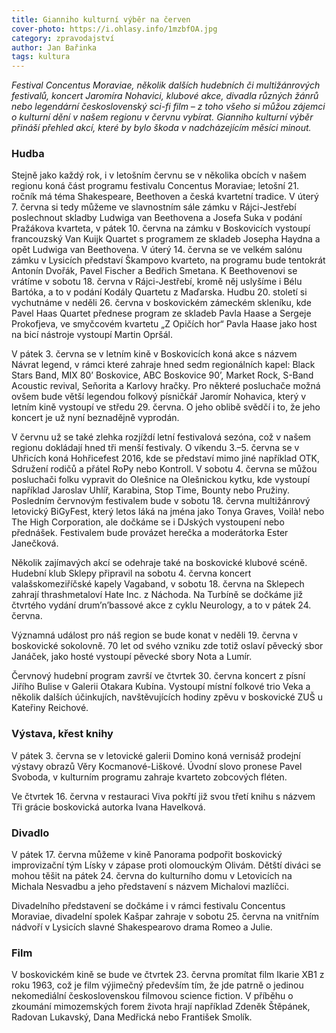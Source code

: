 ```yaml
---
title: Gianniho kulturní výběr na červen
cover-photo: https://i.ohlasy.info/1mzbfOA.jpg
category: zpravodajství
author: Jan Bařinka
tags: kultura
---
```


*Festival Concentus Moraviae, několik dalších hudebních či multižánrových festivalů, koncert Jaromíra Nohavici, klubové akce, divadla různých žánrů nebo legendární československý sci-fi film – z toho všeho si můžou zájemci o kulturní dění v našem regionu v červnu vybírat. Gianniho kulturní výběr přináší přehled akcí, které by bylo škoda v nadcházejícím měsíci minout.*

### Hudba

Stejně jako každý rok, i v letošním červnu se v několika obcích v našem regionu koná část programu festivalu Concentus Moraviae; letošní 21. ročník má téma Shakespeare, Beethoven a česká kvartetní tradice. V úterý 7. června si tedy můžeme ve slavnostním sále zámku v Rájci-Jestřebí poslechnout skladby Ludwiga van Beethovena a Josefa Suka v podání Pražákova kvarteta, v pátek 10. června na zámku v Boskovicích vystoupí francouzský Van Kuijk Quartet s programem ze skladeb Josepha Haydna a opět Ludwiga van Beethovena. V úterý 14. června se ve velkém salónu zámku v Lysicích představí Škampovo kvarteto, na programu bude tentokrát Antonín Dvořák, Pavel Fischer a Bedřich Smetana. K Beethovenovi se vrátíme v sobotu 18. června v Rájci-Jestřebí, kromě něj uslyšíme i Bélu Bartóka, a to v podání Kodály Quartetu z Maďarska. Hudbu 20. století si vychutnáme v neděli 26. června v boskovickém zámeckém skleníku, kde Pavel Haas Quartet přednese program ze skladeb Pavla Haase a Sergeje Prokofjeva, ve smyčcovém kvartetu „Z Opičích hor“ Pavla Haase jako host na bicí nástroje vystoupí Martin Opršál.

V pátek 3. června se v letním kině v Boskovicích koná akce s názvem Návrat legend, v rámci které zahraje hned sedm regionálních kapel: Black Stars Band, MIX 80’ Boskovice, ABC Boskovice 90’, Market Rock, S-Band Acoustic revival, Seňorita a Karlovy hračky. Pro některé posluchače možná ovšem bude větší legendou folkový písničkář Jaromír Nohavica, který v letním kině vystoupí ve středu 29. června. O jeho oblibě svědčí i to, že jeho koncert je už nyní beznadějně vyprodán.

V červnu už se také zlehka rozjíždí letní festivalová sezóna, což v našem regionu dokládají hned tři menší festivaly. O víkendu 3.–5. června se v Uhřicích koná Hohřicefest 2016, kde se představí mimo jiné například OTK, Sdružení rodičů a přátel RoPy nebo Kontroll. V sobotu 4. června se můžou posluchači folku vypravit do Olešnice na Olešnickou kytku, kde vystoupí například Jaroslav Uhlíř, Karabina, Stop Time, Bounty nebo Pružiny. Posledním červnovým festivalem bude v sobotu 18. června multižánrový letovický BiGyFest, který letos láká na jména jako Tonya Graves, Voilà! nebo The High Corporation, ale dočkáme se i DJských vystoupení nebo přednášek. Festivalem bude provázet herečka a moderátorka Ester Janečková.

Několik zajímavých akcí se odehraje také na boskovické klubové scéně. Hudební klub Sklepy připravil na sobotu 4. června koncert valašskomeziříčské kapely Vagaband, v sobotu 18. června na Sklepech zahrají thrashmetaloví Hate Inc. z Náchoda. Na Turbíně se dočkáme již čtvrtého vydání drum’n’bassové akce z cyklu Neurology, a to v pátek 24. června.

Významná událost pro náš region se bude konat v neděli 19. června v boskovické sokolovně. 70 let od svého vzniku zde totiž oslaví pěvecký sbor Janáček, jako hosté vystoupí pěvecké sbory Nota a Lumír.

Červnový hudební program završí ve čtvrtek 30. června koncert z písní Jiřího Bulise v Galerii Otakara Kubína. Vystoupí místní folkové trio Veka a několik dalších účinkujích, navštěvujících hodiny zpěvu v boskovické ZUŠ u Kateřiny Reichové.

### Výstava, křest knihy

V pátek 3. června se v letovické galerii Domino koná vernisáž prodejní výstavy obrazů Věry Kocmanové-Liškové. Úvodní slovo pronese Pavel Svoboda, v kulturním programu zahraje kvarteto zobcových fléten.

Ve čtvrtek 16. června v restauraci Viva pokřtí již svou třetí knihu s názvem Tři grácie boskovická autorka Ivana Havelková.

### Divadlo

V pátek 17. června můžeme v kině Panorama podpořit boskovický improvizační tým Lísky v zápase proti olomouckým Olivám. Dětští diváci se mohou těšit na pátek 24. června do kulturního domu v Letovicích na Michala Nesvadbu a jeho představení s názvem Michalovi mazlíčci.

Divadelního představení se dočkáme i v rámci festivalu Concentus Moraviae, divadelní spolek Kašpar zahraje v sobotu 25. června na vnitřním nádvoří v Lysicích slavné Shakespearovo drama Romeo a Julie.

### Film

V boskovickém kině se bude ve čtvrtek 23. června promítat film Ikarie XB1 z roku 1963, což je film výjimečný především tím, že jde patrně o jedinou nekomediální československou filmovou science fiction. V příběhu o zkoumání mimozemských forem života hrají například Zdeněk Štěpánek, Radovan Lukavský, Dana Medřická nebo František Smolík.
